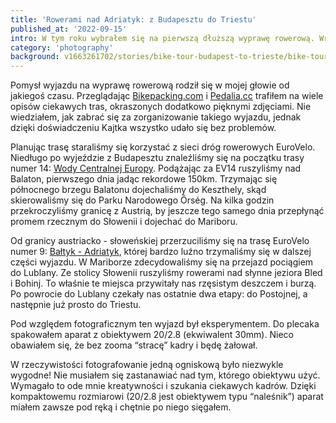 ```yaml
---
title: 'Rowerami nad Adriatyk: z Budapesztu do Triestu'
published_at: '2022-09-15'
intro: W tym roku wybrałem się na pierwszą dłuższą wyprawę rowerową. Wraz z Anią i Kajtkiem pojechaliśmy z Budapesztu, przez Balaton, Őrség, Maribor, Bled i Postojną do Triestu. Po drodze przejechaliśmy 700 km (w większości trzymając się EuroVelo), wspięliśmy się 5500m w pionie i odwiedziliśmy 4 kraje. 
category: 'photography'
background: v1663261702/stories/bike-tour-budapest-to-trieste/bike-tour-budapest-to-trieste-36_jtbphf.jpg
---
```


Pomysł wyjazdu na wyprawę rowerową rodził się w mojej głowie od jakiegoś czasu. Przeglądając [Bikepacking.com](https://bikepacking.com) i [Pedalia.cc](https://pedalia.cc) trafiłem na wiele opisów ciekawych tras, okraszonych dodatkowo pięknymi zdjęciami. Nie wiedziałem, jak zabrać się za zorganizowanie takiego wyjazdu, jednak dzięki doświadczeniu Kajtka wszystko udało się bez problemów.

Planując trasę staraliśmy się korzystać z sieci dróg rowerowych EuroVelo. Niedługo po wyjeździe z Budapesztu znaleźliśmy się na początku trasy numer 14: [Wody Centralnej Europy](https://en.eurovelo.com/ev14/eurovelo-14-unmissable-sights). Podążając za EV14 ruszyliśmy nad Balaton, pierwszego dnia jadąc rekordowe 150km. Trzymając się północnego brzegu Balatonu dojechaliśmy do Keszthely, skąd skierowaliśmy się do Parku Narodowego Őrség. Na kilka godzin przekroczyliśmy granicę z Austrią, by jeszcze tego samego dnia przepłynąć promem rzecznym do Słowenii i dojechać do Mariboru.

Od granicy austriacko - słoweńskiej przerzuciliśmy się na trasę EuroVelo numer 9: [Bałtyk - Adriatyk](https://en.eurovelo.com/ev9/points-of-interest-on-eurovelo), której bardzo luźno trzymaliśmy się w dalszej części wyjazdu. W Mariborze zdecydowaliśmy się na przejazd pociągiem do Lublany. Ze stolicy Słowenii ruszyliśmy rowerami nad słynne jeziora Bled i Bohinj. To właśnie te miejsca przywitały nas rzęsistym deszczem i burzą. Po powrocie do Lublany czekały nas ostatnie dwa etapy: do Postojnej, a następnie już prosto do Triestu.

Pod względem fotograficznym ten wyjazd był eksperymentem. Do plecaka spakowałem aparat z obiektywem 20/2.8 (ekwiwalent 30mm). Nieco obawiałem się, że bez zooma “stracę” kadry i będę żałował.

W rzeczywistości fotografowanie jedną ogniskową było niezwykle wygodne! Nie musiałem się zastanawiać nad tym, którego obiektywu użyć. Wymagało to ode mnie kreatywności i szukania ciekawych kadrów. Dzięki kompaktowemu rozmiarowi (20/2.8 jest obiektywem typu “naleśnik”) aparat miałem zawsze pod ręką i chętnie po niego sięgałem.

<photo-lazy src="https://res.cloudinary.com/lukaszrados/image/upload/v1663260684/stories/bike-tour-budapest-to-trieste/bike-tour-budapest-to-trieste-1_oow4ja.jpg" padding-bottom="66.6"></photo-lazy>

<photo-lazy src="https://res.cloudinary.com/lukaszrados/image/upload/v1663260684/stories/bike-tour-budapest-to-trieste/bike-tour-budapest-to-trieste-2_wdjemr.jpg" padding-bottom="66.6"></photo-lazy>

<photo-lazy src="https://res.cloudinary.com/lukaszrados/image/upload/v1663260684/stories/bike-tour-budapest-to-trieste/bike-tour-budapest-to-trieste-4_uiq8yn.jpg" padding-bottom="66.6"></photo-lazy>

<photo-lazy src="https://res.cloudinary.com/lukaszrados/image/upload/v1663260684/stories/bike-tour-budapest-to-trieste/bike-tour-budapest-to-trieste-5_doabq6.jpg" padding-bottom="66.6"></photo-lazy>

<photo-lazy src="https://res.cloudinary.com/lukaszrados/image/upload/v1663260684/stories/bike-tour-budapest-to-trieste/bike-tour-budapest-to-trieste-6_ofruke.jpg" padding-bottom="66.6"></photo-lazy>

<photo-lazy src="https://res.cloudinary.com/lukaszrados/image/upload/v1663260685/stories/bike-tour-budapest-to-trieste/bike-tour-budapest-to-trieste-8_jtwuq0.jpg" padding-bottom="66.6"></photo-lazy>

<two-columns>
  <photo-lazy src="https://res.cloudinary.com/lukaszrados/image/upload/v1663260685/stories/bike-tour-budapest-to-trieste/bike-tour-budapest-to-trieste-9_a5oudv.jpg" padding-bottom="150"></photo-lazy>
  <photo-lazy src="https://res.cloudinary.com/lukaszrados/image/upload/v1663260685/stories/bike-tour-budapest-to-trieste/bike-tour-budapest-to-trieste-10_trs3a6.jpg" padding-bottom="150"></photo-lazy>
</two-columns>

<photo-lazy src="https://res.cloudinary.com/lukaszrados/image/upload/v1663261342/stories/bike-tour-budapest-to-trieste/bike-tour-budapest-to-trieste-11_gizxzt.jpg" padding-bottom="66.6"></photo-lazy>

<photo-lazy src="https://res.cloudinary.com/lukaszrados/image/upload/v1663261342/stories/bike-tour-budapest-to-trieste/bike-tour-budapest-to-trieste-12_ds57ef.jpg" padding-bottom="66.6"></photo-lazy>

<photo-lazy src="https://res.cloudinary.com/lukaszrados/image/upload/v1663261342/stories/bike-tour-budapest-to-trieste/bike-tour-budapest-to-trieste-14_uqbdqa.jpg" padding-bottom="66.6"></photo-lazy>

<photo-lazy src="https://res.cloudinary.com/lukaszrados/image/upload/v1663261343/stories/bike-tour-budapest-to-trieste/bike-tour-budapest-to-trieste-15_aunmey.jpg" padding-bottom="66.6"></photo-lazy>

<photo-lazy src="https://res.cloudinary.com/lukaszrados/image/upload/v1663261342/stories/bike-tour-budapest-to-trieste/bike-tour-budapest-to-trieste-16_lrai6u.jpg" padding-bottom="66.6"></photo-lazy>

<photo-lazy src="https://res.cloudinary.com/lukaszrados/image/upload/v1663261342/stories/bike-tour-budapest-to-trieste/bike-tour-budapest-to-trieste-17_jeexwu.jpg" padding-bottom="66.6"></photo-lazy>

<photo-lazy src="https://res.cloudinary.com/lukaszrados/image/upload/v1663261343/stories/bike-tour-budapest-to-trieste/bike-tour-budapest-to-trieste-18_bj6edm.jpg" padding-bottom="66.6"></photo-lazy>

<photo-lazy src="https://res.cloudinary.com/lukaszrados/image/upload/v1663261343/stories/bike-tour-budapest-to-trieste/bike-tour-budapest-to-trieste-19_dwkdna.jpg" padding-bottom="66.6"></photo-lazy>

<two-columns>
  <photo-lazy src="https://res.cloudinary.com/lukaszrados/image/upload/v1663261343/stories/bike-tour-budapest-to-trieste/bike-tour-budapest-to-trieste-20_ya8ob8.jpg" padding-bottom="150"></photo-lazy>
  <photo-lazy src="https://res.cloudinary.com/lukaszrados/image/upload/v1663261343/stories/bike-tour-budapest-to-trieste/bike-tour-budapest-to-trieste-21_in9d5d.jpg" padding-bottom="150"></photo-lazy>
</two-columns>

<photo-lazy src="https://res.cloudinary.com/lukaszrados/image/upload/v1663261700/stories/bike-tour-budapest-to-trieste/bike-tour-budapest-to-trieste-22_rvd2t1.jpg" padding-bottom="66.6"></photo-lazy>

<photo-lazy src="https://res.cloudinary.com/lukaszrados/image/upload/v1663261700/stories/bike-tour-budapest-to-trieste/bike-tour-budapest-to-trieste-23_kvvjy8.jpg" padding-bottom="66.6"></photo-lazy>

<photo-lazy src="https://res.cloudinary.com/lukaszrados/image/upload/v1663261700/stories/bike-tour-budapest-to-trieste/bike-tour-budapest-to-trieste-24_sic9u7.jpg" padding-bottom="66.6"></photo-lazy>

<photo-lazy src="https://res.cloudinary.com/lukaszrados/image/upload/v1663261703/stories/bike-tour-budapest-to-trieste/bike-tour-budapest-to-trieste-41_cf4nmb.jpg" padding-bottom="66.6"></photo-lazy>

<photo-lazy src="https://res.cloudinary.com/lukaszrados/image/upload/v1663261702/stories/bike-tour-budapest-to-trieste/bike-tour-budapest-to-trieste-35_v3iypv.jpg" padding-bottom="66.6"></photo-lazy>

<photo-lazy src="https://res.cloudinary.com/lukaszrados/image/upload/v1663261700/stories/bike-tour-budapest-to-trieste/bike-tour-budapest-to-trieste-25_g0hjcd.jpg" padding-bottom="66.6"></photo-lazy>

<two-columns>
  <photo-lazy src="https://res.cloudinary.com/lukaszrados/image/upload/v1663261700/stories/bike-tour-budapest-to-trieste/bike-tour-budapest-to-trieste-26_sytxaz.jpg" padding-bottom="150"></photo-lazy>
  <photo-lazy src="https://res.cloudinary.com/lukaszrados/image/upload/v1663261700/stories/bike-tour-budapest-to-trieste/bike-tour-budapest-to-trieste-27_vgomov.jpg" padding-bottom="150"></photo-lazy>
</two-columns>

<photo-lazy src="https://res.cloudinary.com/lukaszrados/image/upload/v1663261701/stories/bike-tour-budapest-to-trieste/bike-tour-budapest-to-trieste-28_vx5kfg.jpg" padding-bottom="66.6"></photo-lazy>

<photo-lazy src="https://res.cloudinary.com/lukaszrados/image/upload/v1663261701/stories/bike-tour-budapest-to-trieste/bike-tour-budapest-to-trieste-29_zwkf5y.jpg" padding-bottom="66.6"></photo-lazy>

<photo-lazy src="https://res.cloudinary.com/lukaszrados/image/upload/v1663261701/stories/bike-tour-budapest-to-trieste/bike-tour-budapest-to-trieste-30_j3ipoo.jpg" padding-bottom="66.6"></photo-lazy>

<two-columns>
  <photo-lazy src="https://res.cloudinary.com/lukaszrados/image/upload/v1663261701/stories/bike-tour-budapest-to-trieste/bike-tour-budapest-to-trieste-31_po94zy.jpg" padding-bottom="150"></photo-lazy>
  <photo-lazy src="https://res.cloudinary.com/lukaszrados/image/upload/v1663261702/stories/bike-tour-budapest-to-trieste/bike-tour-budapest-to-trieste-32_qfa6fe.jpg" padding-bottom="150"></photo-lazy>
</two-columns>

<photo-lazy src="https://res.cloudinary.com/lukaszrados/image/upload/v1663261701/stories/bike-tour-budapest-to-trieste/bike-tour-budapest-to-trieste-33_qayxwz.jpg" padding-bottom="66.6"></photo-lazy>

<photo-lazy src="https://res.cloudinary.com/lukaszrados/image/upload/v1663261702/stories/bike-tour-budapest-to-trieste/bike-tour-budapest-to-trieste-36_jtbphf.jpg" padding-bottom="66.6"></photo-lazy>

<photo-lazy src="https://res.cloudinary.com/lukaszrados/image/upload/v1663261702/stories/bike-tour-budapest-to-trieste/bike-tour-budapest-to-trieste-37_zhvsjn.jpg" padding-bottom="66.6"></photo-lazy>

<photo-lazy src="https://res.cloudinary.com/lukaszrados/image/upload/v1663261702/stories/bike-tour-budapest-to-trieste/bike-tour-budapest-to-trieste-38_ryelz9.jpg" padding-bottom="66.6"></photo-lazy>

<photo-lazy src="https://res.cloudinary.com/lukaszrados/image/upload/v1663261702/stories/bike-tour-budapest-to-trieste/bike-tour-budapest-to-trieste-39_vsgwb2.jpg" padding-bottom="66.6"></photo-lazy>

<photo-lazy src="https://res.cloudinary.com/lukaszrados/image/upload/v1663261702/stories/bike-tour-budapest-to-trieste/bike-tour-budapest-to-trieste-40_lal2nx.jpg" padding-bottom="66.6"></photo-lazy>


